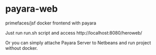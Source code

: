 # payara-web
primefaces/jsf docker frontend with payara

Just run run.sh script and access http://localhost:8080/heroweb/

Or you can simply attache Payara Server to Netbeans and run project without docker.
